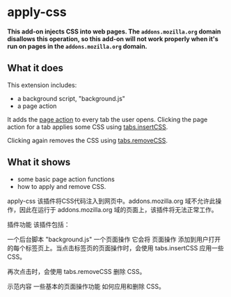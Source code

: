 # apply-css

**This add-on injects CSS into web pages. The `addons.mozilla.org` domain disallows this operation, so this add-on will not work properly when it's run on pages in the `addons.mozilla.org` domain.**

## What it does

This extension includes:

* a background script, "background.js"
* a page action

It adds the [page action](https://developer.mozilla.org/en-US/Add-ons/WebExtensions/API/pageAction)
to every tab the user opens. Clicking the page action
for a tab applies some CSS using [tabs.insertCSS](https://developer.mozilla.org/docs/Mozilla/Add-ons/WebExtensions/API/tabs/insertCSS).

Clicking again removes the CSS using [tabs.removeCSS](https://developer.mozilla.org/docs/Mozilla/Add-ons/WebExtensions/API/tabs/removeCSS).

## What it shows

* some basic page action functions
* how to apply and remove CSS.

apply-css
该插件将CSS代码注入到网页中。addons.mozilla.org 域不允许此操作，因此在运行于 addons.mozilla.org 域的页面上，该插件将无法正常工作。

插件功能
该插件包括：

一个后台脚本 "background.js"
一个页面操作
它会将 页面操作 添加到用户打开的每个标签页上。当点击标签页的页面操作时，会使用 tabs.insertCSS 应用一些 CSS。

再次点击时，会使用 tabs.removeCSS 删除 CSS。

示范内容
一些基本的页面操作功能
如何应用和删除 CSS。
